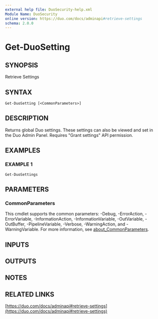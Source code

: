 ```yaml
---
external help file: DuoSecurity-help.xml
Module Name: DuoSecurity
online version: https://duo.com/docs/adminapi#retrieve-settings
schema: 2.0.0
---
```


# Get-DuoSetting

## SYNOPSIS
Retrieve Settings

## SYNTAX

```
Get-DuoSetting [<CommonParameters>]
```

## DESCRIPTION
Returns global Duo settings.
These settings can also be viewed and set in the Duo Admin Panel.
Requires "Grant settings" API permission.

## EXAMPLES

### EXAMPLE 1
```
Get-DuoSettings
```

## PARAMETERS

### CommonParameters
This cmdlet supports the common parameters: -Debug, -ErrorAction, -ErrorVariable, -InformationAction, -InformationVariable, -OutVariable, -OutBuffer, -PipelineVariable, -Verbose, -WarningAction, and -WarningVariable. For more information, see [about_CommonParameters](http://go.microsoft.com/fwlink/?LinkID=113216).

## INPUTS

## OUTPUTS

## NOTES

## RELATED LINKS

[https://duo.com/docs/adminapi#retrieve-settings](https://duo.com/docs/adminapi#retrieve-settings)

